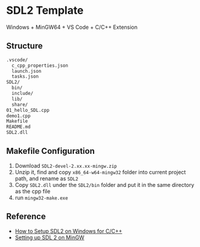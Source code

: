 # SDL2 Template

Windows + MinGW64 + VS Code + C/C++ Extension

## Structure

``` txt
.vscode/
  c_cpp_properties.json
  launch.json
  tasks.json
SDL2/
  bin/
  include/
  lib/
  share/
01_hello_SDL.cpp
demo1.cpp
Makefile
README.md
SDL2.dll
```

## Makefile Configuration

1. Download `SDL2-devel-2.xx.xx-mingw.zip`
2. Unzip it, find and copy `x86_64-w64-mingw32` folder into current project path, and rename as `SDL2`
3. Copy `SDL2.dll` under the `SDL2/bin` folder and put it in the same directory as the cpp file
4. run `mingw32-make.exe`

## Reference

- [How to Setup SDL2 on Windows for C/C++](https://www.matsson.com/prog/sdl2-mingw-w64-tutorial.php)
- [Setting up SDL 2 on MinGW](https://www.lazyfoo.net/tutorials/SDL/01_hello_SDL/windows/mingw/index.php)
